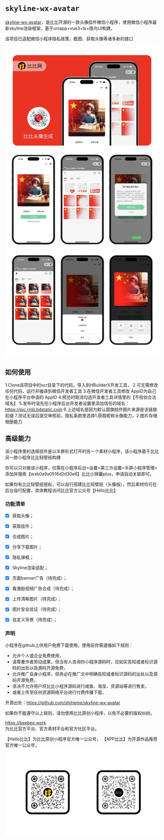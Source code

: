 # `skyline-wx-avatar`

[skyline-wx-avatar](https://beebee.work/)，是比比开源的一款头像挂件微信小程序，使用微信小程序最新skyline渲染框架，基于uniapp+vue3+ts+图鸟UI构建。

该项目已适配微信小程序隐私政策，截图、获取头像等诸多新的接口

![预览图](https://github.com/shiheme/skyline-wx-avatar/blob/main/mini-beebeered-2.jpg)

## 如何使用

1.Clone该项目中的scr目录下的代码，导入到HBuilderX开发工具，
2.可无需修改任何代码，运行并编译到微信开发者工具
3.在微信开发者工具修改 AppID为自己在小程序平台申请的 AppID
4.预览时取消勾选开发者工具详情里的【不校验合法域名】
5.发布时请先在小程序后台开发者设置里添加信任的域名：https://pic.rmb.bdstatic.com
6.上述域名是因为默认国旗挂件图片来源是该链接前缀
7.测试无误后提交审核前，隐私条款里选择1.获取昵称头像能力，2.图片存储相册能力

## 高级能力

该小程序里的选择挂件是以半屏形式打开的另一个素材小程序，该小程序基于比比另一款小程序比比轻壁纸构建

你可以只对接该小程序，仅需在小程序后台>设置>第三方设置>半屏小程序管理>添加并搜索【wxb0a9a0516d2d30e6】比比小锦囊plus，申请自动关联即可。

如果你有比比轻壁纸授权，可以自行搭建比比轻壁纸（头像版），然后素材均可在后台自行配置，具体教程访问比比官方公众号【Hello比比】



### 功能清单

- [x] 获取头像；
- [x] 获取挂件；
- [x] 合成图片；
- [x] 分享下载图片；
- [x] 隐私弹框；
- [x] Skyline渲染适配；
- [x] 页面banner广告（待完成）；
- [x] 看激励视频广告合成（待完成）；
- [x] 上传清晰图片（待完成）；
- [x] 图片安全验证（待完成）；
- [x] 自定义背景（待完成）；
  


### 声明

小程序在github上供用户免费下载使用。使用前你需遵循如下规则：

- 允许个人或企业免费使用，
- 请尊重作者劳动成果，但当有人咨询你小程序源码时，应如实告知或者标识源码的出处以及源码开源免费，
- 允许推广自身小程序，但务必在推广文中明确告知或者标识源码的出处以及源码开源免费，
- 坚决不允许用户将比比小程序源码进行咸鱼、淘宝、资源站等进行售卖，
- 或者上传至任何资源网络平台进行付费传播下载，


开源出处：https://github.com/shiheme/skyline-wx-avatar

如果你不能遵守以上规则，请勿使用比比原创小程序，以免不必要的版权纠纷。


https://beebee.work  
为比比官方平台、官方素材平台和官方社区平台。

【Hello比比】为比比原创小程序官方唯一公众号，
【APP比比】为开源作品推荐官方唯一公众号，
![联系我](https://github.com/shiheme/skyline-wx-avatar/blob/main/qrcode.jpeg)
